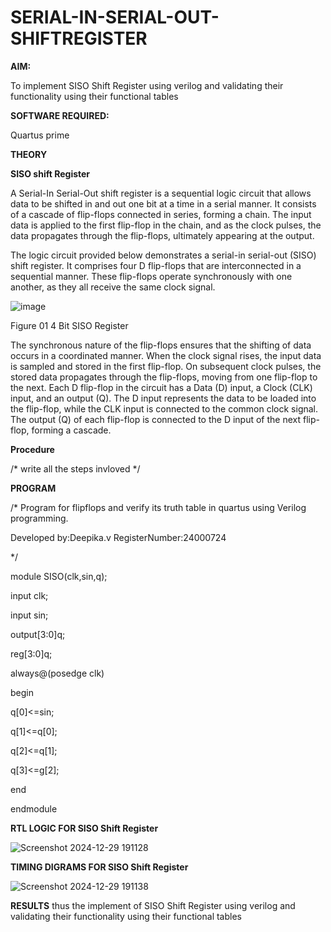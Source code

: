 # SERIAL-IN-SERIAL-OUT-SHIFTREGISTER

**AIM:**

To implement  SISO Shift Register using verilog and validating their functionality using their functional tables

**SOFTWARE REQUIRED:**

Quartus prime

**THEORY**

**SISO shift Register**

A Serial-In Serial-Out shift register is a sequential logic circuit that allows data to be shifted in and out one bit at a time in a serial manner. It consists of a cascade of flip-flops connected in series, forming a chain. The input data is applied to the first flip-flop in the chain, and as the clock pulses, the data propagates through the flip-flops, ultimately appearing at the output.

The logic circuit provided below demonstrates a serial-in serial-out (SISO) shift register. It comprises four D flip-flops that are interconnected in a sequential manner. These flip-flops operate synchronously with one another, as they all receive the same clock signal.

![image](https://github.com/naavaneetha/SERIAL-IN-SERIAL-OUT-SHIFTREGISTER/assets/154305477/e81c4072-37f9-46c6-8145-566764b74c3a)

Figure 01 4 Bit SISO Register

The synchronous nature of the flip-flops ensures that the shifting of data occurs in a coordinated manner. When the clock signal rises, the input data is sampled and stored in the first flip-flop. On subsequent clock pulses, the stored data propagates through the flip-flops, moving from one flip-flop to the next.
Each D flip-flop in the circuit has a Data (D) input, a Clock (CLK) input, and an output (Q). The D input represents the data to be loaded into the flip-flop, while the CLK input is connected to the common clock signal. The output (Q) of each flip-flop is connected to the D input of the next flip-flop, forming a cascade.

**Procedure**

/* write all the steps invloved */

**PROGRAM**

/* Program for flipflops and verify its truth table in quartus using Verilog programming.

Developed by:Deepika.v 
RegisterNumber:24000724

*/

module SISO(clk,sin,q);

input clk;

input sin;

output[3:0]q;

reg[3:0]q;

always@(posedge clk)

begin

q[0]<=sin;

q[1]<=q[0];

q[2]<=q[1];

q[3]<=g[2];

end 

endmodule

**RTL LOGIC FOR SISO Shift Register**

![Screenshot 2024-12-29 191128](https://github.com/user-attachments/assets/f1e9387f-dc2b-4667-8bfd-7b46b0d59be3)

**TIMING DIGRAMS FOR SISO Shift Register**

![Screenshot 2024-12-29 191138](https://github.com/user-attachments/assets/22877d08-736a-49ef-822f-77acdada5eaf)

**RESULTS**
thus the implement of SISO Shift Register using verilog and validating their functionality using their functional tables
